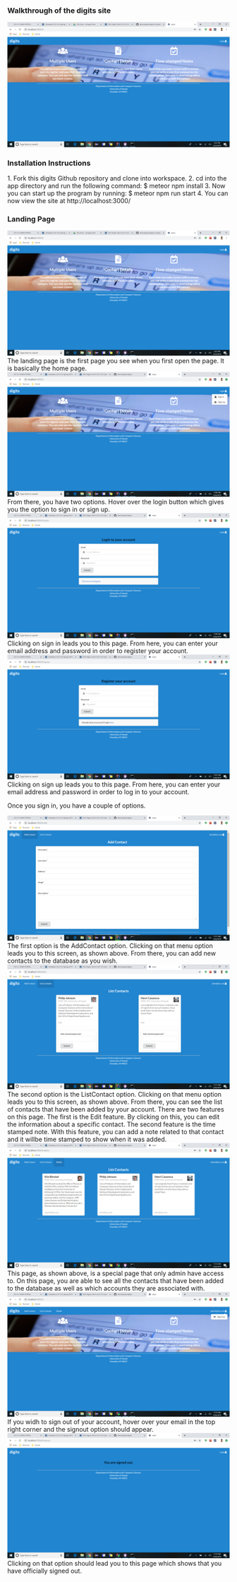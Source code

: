 <h3>Walkthrough of the digits site</h3>
<img src="doc/landing.png">

<h3>Installation Instructions</h3>
1. Fork this digits Github repository and clone into workspace. 
2. cd into the app directory and run the following command:  
$ meteor npm install
3. Now you can start up the program by running:     
$ meteor npm run start
4. You can now view the site at http://localhost:3000/

<h3>Landing Page</h3>
<img src="doc/landing.png">
The landing page is the first page you see when you first open the page. It is basically the home page. 

<img src="doc/signin-signup.png">
From there, you have two options. Hover over the login button which gives you the option to sign in or sign up. 

<img src="doc/signin.png">
Clicking on sign in leads you to this page. From here, you can enter your email address and password in order to register your account.

<img src="doc/signup.png">
Clicking on sign up leads you to this page. From here, you can enter your email address and password in order to log in to your account.

Once you sign in, you have a couple of options.

<img src="doc/addcontact.png">
The first option is the AddContact option. Clicking on that menu option leads you to this screen, as shown above. From there, you can add new contacts to the database as you wish. 

<img src="doc/listcontact.png">
The second option is the ListContact option. Clicking on that menu option leads you to this screen, as shown above. From there, you can see the list of contacts that have been added by your account. There are two features on this page. The first is the Edit feature. By clicking on this, you can edit the information about a specific contact. The second feature is the time stamped note. With this feature, you can add a note related to that contact and it willbe time stamped to show when it was added.

<img src="doc/admin.png">
This page, as shown above, is a special page that only admin have access to. On this page, you are able to see all the contacts that have been added to the database as well as which accounts they are associated with.

<img src="doc/signout.png">
If you widh to sign out of your account, hover over your email in the top right corner and the signout option should appear. 

<img src="doc/signout-message.png">
Clicking on that option should lead you to this page which shows that you have officially signed out.
